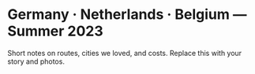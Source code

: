 # Germany · Netherlands · Belgium — Summer 2023
Short notes on routes, cities we loved, and costs. Replace this with your story and photos.
